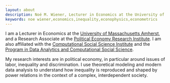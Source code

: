 ```yaml
---
layout: about
description: Noé M. Wiener, Lecturer in Economics at the University of Massachusetts Amherst
keywords: noe wiener,economics,inequality,econophysics,econometrics
---
```


I am a Lecturer in Economics at the [University of Massachusetts Amherst](http://www.umass.edu/economics/), and a Research Associate at the [Political Economy Research Institute](https://www.peri.umass.edu/). I am also affiliated with the [Computational Social Science Institute](http://www.cssi.umass.edu/) and the [Program in Data Analytics and Computational Social Science](https://dacss.umasscreate.net/).

My research interests are in political economy, in particular around issues of labor, inequality and discrimination. I use theoretical modeling and modern data analysis to understand how inequality is reproduced and shaped by power relations in the context of a complex, interdependent society.

